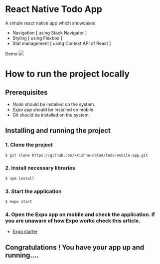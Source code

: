 # React Native Todo App

A simple react native app which showcases

- Navigation [ using Stack Navigator ]
- Styling [ using Flexbox ]
- Stat management [ using Context API of React ]

Demo
![](demo.gif)

# How to run the project locally

## Prerequisites

- _Node_ should be installed on the system.
- _Expo_ app should be installed on mobile.
- _Git_ should be installed on the system.

## Installing and running the project

### 1. Clone the project

```sh
$ git clone https://github.com/krishna-dalam/todo-mobile-app.git
```

### 2. Install necessary libraries

```sh
$ npm install
```

### 3. Start the application

```sh
$ expo start
```

### 4. Open the Expo app on mobile and check the application. If you are unaware of how Expo works check this article.

- [Expo starter](https://expo.io/learn)

## Congratulations ! You have your app up and running....
